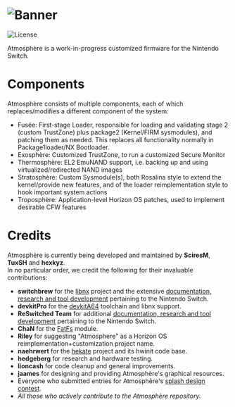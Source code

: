 
![Banner](img/banner.png?raw=true)
=====

![License](https://img.shields.io/badge/License-GPLv2-blue.svg)

Atmosphère is a work-in-progress customized firmware for the Nintendo Switch.

Components
=====

Atmosphère consists of multiple components, each of which replaces/modifies a different component of the system:

* Fusée: First-stage Loader, responsible for loading and validating stage 2 (custom TrustZone) plus package2 (Kernel/FIRM sysmodules), and patching them as needed. This replaces all functionality normally in Package1loader/NX Bootloader.
* Exosphère: Customized TrustZone, to run a customized Secure Monitor
* Thermosphère: EL2 EmuNAND support, i.e. backing up and using virtualized/redirected NAND images
* Stratosphère: Custom Sysmodule(s), both Rosalina style to extend the kernel/provide new features, and of the loader reimplementation style to hook important system actions
* Troposphère: Application-level Horizon OS patches, used to implement desirable CFW features

Credits
=====

Atmosphère is currently being developed and maintained by __SciresM__, __TuxSH__ and __hexkyz__.<br>
In no particular order, we credit the following for their invaluable contributions:

* __switchbrew__ for the [libnx](https://github.com/switchbrew/libnx) project and the extensive [documentation, research and tool development](http://switchbrew.org) pertaining to the Nintendo Switch.
* __devkitPro__ for the [devkitA64](https://devkitpro.org/) toolchain and libnx support.
* __ReSwitched Team__ for additional [documentation, research and tool development](https://reswitched.tech/) pertaining to the Nintendo Switch.
* __ChaN__ for the [FatFs](http://elm-chan.org/fsw/ff/00index_e.html) module.
* __Riley__ for suggesting "Atmosphere" as a Horizon OS reimplementation+customization project name.
* __naehrwert__ for the [hekate](https://github.com/nwert/hekate) project and its hwinit code base.
* __hedgeberg__ for research and hardware testing.
* __lioncash__ for code cleanup and general improvements.
* __jaames__ for designing and providing Atmosphère's graphical resources.
* Everyone who submitted entries for Atmosphère's [splash design contest](https://github.com/Atmosphere-NX/Atmosphere-splashes).
* _All those who actively contribute to the Atmosphère repository._
